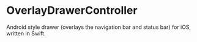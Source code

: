 # OverlayDrawerController

Android style drawer (overlays the navigation bar and status bar) for iOS, written in Swift.

